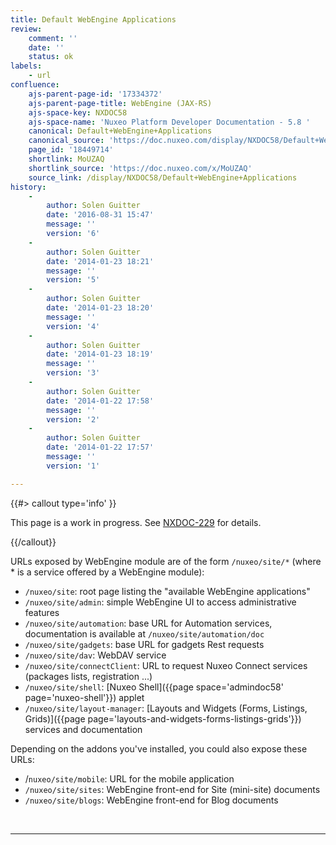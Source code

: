 ```yaml
---
title: Default WebEngine Applications
review:
    comment: ''
    date: ''
    status: ok
labels:
    - url
confluence:
    ajs-parent-page-id: '17334372'
    ajs-parent-page-title: WebEngine (JAX-RS)
    ajs-space-key: NXDOC58
    ajs-space-name: 'Nuxeo Platform Developer Documentation - 5.8 '
    canonical: Default+WebEngine+Applications
    canonical_source: 'https://doc.nuxeo.com/display/NXDOC58/Default+WebEngine+Applications'
    page_id: '18449714'
    shortlink: MoUZAQ
    shortlink_source: 'https://doc.nuxeo.com/x/MoUZAQ'
    source_link: /display/NXDOC58/Default+WebEngine+Applications
history:
    - 
        author: Solen Guitter
        date: '2016-08-31 15:47'
        message: ''
        version: '6'
    - 
        author: Solen Guitter
        date: '2014-01-23 18:21'
        message: ''
        version: '5'
    - 
        author: Solen Guitter
        date: '2014-01-23 18:20'
        message: ''
        version: '4'
    - 
        author: Solen Guitter
        date: '2014-01-23 18:19'
        message: ''
        version: '3'
    - 
        author: Solen Guitter
        date: '2014-01-22 17:58'
        message: ''
        version: '2'
    - 
        author: Solen Guitter
        date: '2014-01-22 17:57'
        message: ''
        version: '1'

---
```

{{#> callout type='info' }}

This page is a work in progress. See [NXDOC-229](https://jira.nuxeo.com/browse/NXDOC-229) for details.

{{/callout}}

URLs exposed by WebEngine module are of the form `/nuxeo/site/*` (where * is a service offered by a WebEngine module):

*   `/nuxeo/site`: root page listing the "available&nbsp;WebEngine applications"
*   `/nuxeo/site/admin`: simple WebEngine UI to access administrative features
*   `/nuxeo/site/automation`: base URL for Automation services, documentation is available at `/nuxeo/site/automation/doc`
*   `/nuxeo/site/gadgets`: base URL for gadgets Rest requests
*   `/nuxeo/site/dav`: WebDAV service
*   `/nuxeo/site/connectClient`: URL to request Nuxeo Connect services (packages lists, registration ...)
*   `/nuxeo/site/shell`: [Nuxeo Shell]({{page space='admindoc58' page='nuxeo-shell'}}) applet
*   `/nuxeo/site/layout-manager`: [Layouts and Widgets (Forms, Listings, Grids)]({{page page='layouts-and-widgets-forms-listings-grids'}}) services and documentation

Depending on the addons you've installed, you could also expose these URLs:

*   /`nuxeo/site/mobile`: URL for the mobile application
*   `/nuxeo/site/sites`: WebEngine front-end for Site (mini-site) documents
*   `/nuxeo/site/blogs`: WebEngine front-end for Blog documents

&nbsp;

* * *
